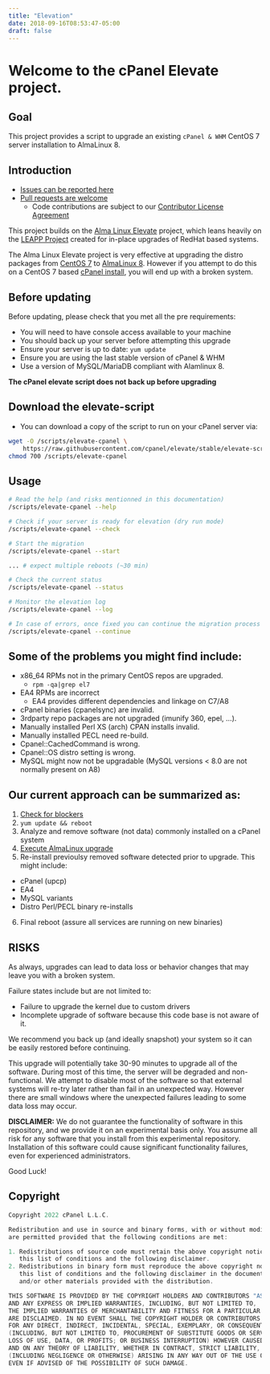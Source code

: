 ```yaml
---
title: "Elevation"
date: 2018-09-16T08:53:47-05:00
draft: false
---
```


# Welcome to the cPanel Elevate project.

## Goal

This project provides a script to upgrade an existing `cPanel & WHM` CentOS 7 server installation to AlmaLinux 8.

## Introduction

- [Issues can be reported here](https://github.com/cpanel/elevate/issues)
- [Pull requests are welcome](https://github.com/cpanel/elevate/pulls)
    - Code contributions are subject to our [Contributor License Agreement](docs/cPanel-CLA.pdf)

This project builds on the [Alma Linux Elevate](https://wiki.almalinux.org/elevate/ELevate-quickstart-guide.html) project, which leans heavily on the [LEAPP Project](https://leapp.readthedocs.io/en/latest/) created for in-place upgrades of RedHat based systems.

The Alma Linux Elevate project is very effective at upgrading the distro packages from [CentOS 7](https://www.centos.org/) to [AlmaLinux 8](https://almalinux.org/). However if you attempt to do this on a CentOS 7 based [cPanel install](https://www.cpanel.net/), you will end up with a broken system.

## Before updating

Before updating, please check that you met all the pre requirements:

* You will need to have console access available to your machine
* You should back up your server before attempting this upgrade
* Ensure your server is up to date: `yum update`
* Ensure you are using the last stable version of cPanel & WHM
* Use a version of MySQL/MariaDB compliant with Alamlinux 8.

**The cPanel elevate script does not back up before upgrading**

## Download the elevate-script

* You can download a copy of the script to run on your cPanel server via:

```bash
wget -O /scripts/elevate-cpanel \
    https://raw.githubusercontent.com/cpanel/elevate/stable/elevate-script ;
chmod 700 /scripts/elevate-cpanel
```

## Usage

```bash
# Read the help (and risks mentionned in this documentation)
/scripts/elevate-cpanel --help

# Check if your server is ready for elevation (dry run mode)
/scripts/elevate-cpanel --check

# Start the migration
/scripts/elevate-cpanel --start

... # expect multiple reboots (~30 min)

# Check the current status
/scripts/elevate-cpanel --status

# Monitor the elevation log
/scripts/elevate-cpanel --log

# In case of errors, once fixed you can continue the migration process
/scripts/elevate-cpanel --continue
```

## Some of the problems you might find include:

* x86_64 RPMs not in the primary CentOS repos are upgraded.
  * `rpm -qa|grep el7`
* EA4 RPMs are incorrect
  * EA4 provides different dependencies and linkage on C7/A8
* cPanel binaries (cpanelsync) are invalid.
* 3rdparty repo packages are not upgraded (imunify 360, epel, ...).
* Manually installed Perl XS (arch) CPAN installs invalid.
* Manually installed PECL need re-build.
* Cpanel::CachedCommand is wrong.
* Cpanel::OS distro setting is wrong.
* MySQL might now not be upgradable (MySQL versions < 8.0 are not normally present on A8)

## Our current approach can be summarized as:

1. [Check for blockers](docs/Known-blockers.md)
2. `yum update && reboot`
3. Analyze and remove software (not data) commonly installed on a cPanel system
4. [Execute AlmaLinux upgrade](https://wiki.almalinux.org/elevate/ELevate-quickstart-guide.html)
5. Re-install previoulsy removed software detected prior to upgrade. This might include:
  * cPanel (upcp)
  * EA4
  * MySQL variants
  * Distro Perl/PECL binary re-installs
6. Final reboot (assure all services are running on new binaries)

## RISKS

As always, upgrades can lead to data loss or behavior changes that may leave you with a broken system.

Failure states include but are not limited to:

* Failure to upgrade the kernel due to custom drivers
* Incomplete upgrade of software because this code base is not aware of it.

We recommend you back up (and ideally snapshot) your system so it can be easily restored before continuing.

This upgrade will potentially take 30-90 minutes to upgrade all of the software. During most of this time, the server will be degraded and non-functional. We attempt to disable most of the software so that external systems will re-try later rather than fail in an unexpected way. However there are small windows where the unexpected failures leading to some data loss may occur.

**DISCLAIMER:** We do not guarantee the functionality of software in this repository, and we provide it on an experimental basis only. You assume all risk for any software that you install from this experimental repository. Installation of this software could cause significant functionality failures, even for experienced administrators.

Good Luck!

## Copyright

```c
Copyright 2022 cPanel L.L.C.

Redistribution and use in source and binary forms, with or without modification, 
are permitted provided that the following conditions are met:

1. Redistributions of source code must retain the above copyright notice, 
   this list of conditions and the following disclaimer.
2. Redistributions in binary form must reproduce the above copyright notice, 
   this list of conditions and the following disclaimer in the documentation 
   and/or other materials provided with the distribution.

THIS SOFTWARE IS PROVIDED BY THE COPYRIGHT HOLDERS AND CONTRIBUTORS "AS IS" 
AND ANY EXPRESS OR IMPLIED WARRANTIES, INCLUDING, BUT NOT LIMITED TO, 
THE IMPLIED WARRANTIES OF MERCHANTABILITY AND FITNESS FOR A PARTICULAR PURPOSE 
ARE DISCLAIMED. IN NO EVENT SHALL THE COPYRIGHT HOLDER OR CONTRIBUTORS BE LIABLE 
FOR ANY DIRECT, INDIRECT, INCIDENTAL, SPECIAL, EXEMPLARY, OR CONSEQUENTIAL DAMAGES 
(INCLUDING, BUT NOT LIMITED TO, PROCUREMENT OF SUBSTITUTE GOODS OR SERVICES; 
LOSS OF USE, DATA, OR PROFITS; OR BUSINESS INTERRUPTION) HOWEVER CAUSED 
AND ON ANY THEORY OF LIABILITY, WHETHER IN CONTRACT, STRICT LIABILITY, OR TORT 
(INCLUDING NEGLIGENCE OR OTHERWISE) ARISING IN ANY WAY OUT OF THE USE OF THIS SOFTWARE, 
EVEN IF ADVISED OF THE POSSIBILITY OF SUCH DAMAGE.
```
